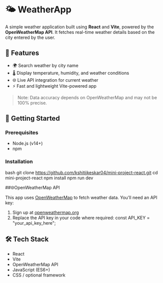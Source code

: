 # 🌤️ WeatherApp

A simple weather application built using **React** and **Vite**, powered by the **OpenWeatherMap API**. It fetches real-time weather details based on the city entered by the user.

## 🔧 Features

- 🌍 Search weather by city name
- 🌡️ Display temperature, humidity, and weather conditions
- 🌐 Live API integration for current weather
- ⚡ Fast and lightweight Vite-powered app

> Note: Data accuracy depends on OpenWeatherMap and may not be 100% precise.

## 🚀 Getting Started
### Prerequisites
- Node.js (v14+)
- npm

### Installation
bash
git clone https://github.com/kshitijkeskar04/mini-project-react.git
cd mini-project-react
npm install
npm run dev

##🌐OpenWeatherMap API

This app uses [OpenWeatherMap](https://openweathermap.org/) to fetch weather data. You’ll need an API key:

1. Sign up at [openweathermap.org](https://home.openweathermap.org/users/sign_up)
2. Replace the API key in your code where required:
   const API_KEY = "your_api_key_here";

## 🛠 Tech Stack

- React
- Vite
- OpenWeatherMap API
- JavaScript (ES6+)
- CSS / optional framework
